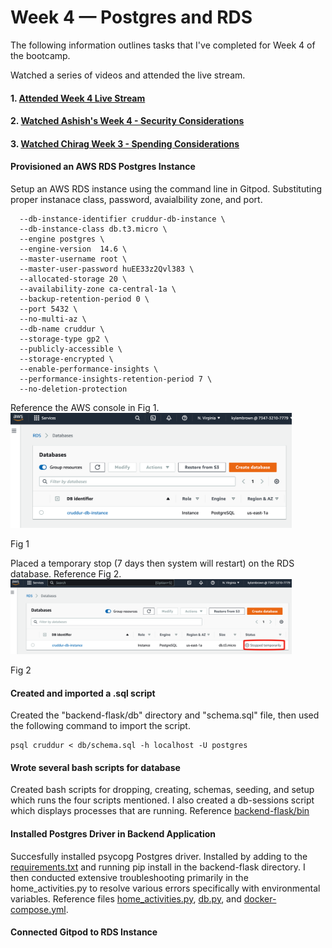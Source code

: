 # Week 4 — Postgres and RDS

The following information outlines tasks that I've completed for Week 4 of the bootcamp.

Watched a series of videos and attended the live stream.
#### 1. [Attended Week 4 Live Stream](https://www.youtube.com/watch?v=EtD7Kv5YCUs) 
#### 2. [Watched Ashish's Week 4 - Security Considerations](https://www.youtube.com/watch?v=UourWxz7iQg&list=PLBfufR7vyJJ7k25byhRXJldB5AiwgNnWv&index=45) 
#### 3. [Watched Chirag Week 3 - Spending Considerations](#) 

#### Provisioned an AWS RDS Postgres Instance  
Setup an AWS RDS instance using the command line in Gitpod. Substituting proper instanace class, password, avaialbility zone, and port. 
```aws rds create-db-instance \
  --db-instance-identifier cruddur-db-instance \
  --db-instance-class db.t3.micro \
  --engine postgres \
  --engine-version  14.6 \
  --master-username root \
  --master-user-password huEE33z2Qvl383 \
  --allocated-storage 20 \
  --availability-zone ca-central-1a \
  --backup-retention-period 0 \
  --port 5432 \
  --no-multi-az \
  --db-name cruddur \
  --storage-type gp2 \
  --publicly-accessible \
  --storage-encrypted \
  --enable-performance-insights \
  --performance-insights-retention-period 7 \
  --no-deletion-protection
```
Reference the AWS console in Fig 1.  
<img src="/assets/RDS.png" width=450>
<figcaption>Fig 1</figcaption>   
   
Placed a temporary stop (7 days then system will restart) on the RDS database. Reference Fig 2.
<img src="/assets/RDS-Temporary-stop-b.png" width=450>
<figcaption>Fig 2</figcaption>   
   
#### Created and imported a .sql script
Created the "backend-flask/db" directory and "schema.sql" file, then used the following command to import the script.
```
psql cruddur < db/schema.sql -h localhost -U postgres
```
#### Wrote several bash scripts for database 
Created bash scripts for dropping, creating, schemas, seeding, and setup which runs the four scripts mentioned. I also created a db-sessions script which displays processes that are running. Reference [backend-flask/bin](https://github.com/kmb40/aws-bootcamp-cruddur-2023/tree/week-4-redux/backend-flask/bin)  

#### Installed Postgres Driver in Backend Application  
Succesfully installed psycopg Postgres driver. Installed by adding to the [requirements.txt](https://github.com/kmb40/aws-bootcamp-cruddur-2023/blob/week-4-redux/backend-flask/requirements.txt) and running pip install in the backend-flask directory. I then conducted extensive troubleshooting primarily in the home_activities.py to resolve various errors specifically with environmental variables. Reference files [home_activities.py](https://github.com/kmb40/aws-bootcamp-cruddur-2023/blob/week-4-redux/backend-flask/services/home_activities.py), [db.py](https://github.com/kmb40/aws-bootcamp-cruddur-2023/blob/week-4-redux/backend-flask/lib/db.py), and [docker-compose.yml](https://github.com/kmb40/aws-bootcamp-cruddur-2023/blob/week-4-redux/docker-compose.yml).  

#### Connected Gitpod to RDS Instance
 
 
